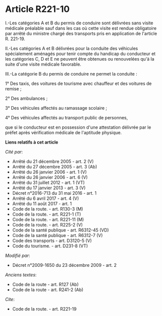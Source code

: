 # Article R221-10

I.-Les catégories A et B du permis de conduire sont délivrées sans visite médicale préalable sauf dans les cas où cette
visite est rendue obligatoire par arrêté du ministre chargé des transports pris en application de l'article R. 221-19. 

II.-Les catégories A et B délivrées pour la conduite des véhicules spécialement aménagés pour tenir compte du handicap du
conducteur et les catégories C, D et E ne peuvent être obtenues ou renouvelées qu'à la suite d'une visite médicale
favorable. 

III.-La catégorie B du permis de conduire ne permet la conduite : 

1° Des taxis, des voitures de tourisme avec chauffeur et des voitures de remise ; 

2° Des ambulances ; 

3° Des véhicules affectés au ramassage scolaire ; 

4° Des véhicules affectés au transport public de personnes, 

que si le conducteur est en possession d'une attestation délivrée par le préfet après vérification médicale de l'aptitude
physique.

**Liens relatifs à cet article**

_Cité par_:

  - Arrêté du 21 décembre 2005 - art. 2 (V)
  - Arrêté du 27 décembre 2005 - art. 3 (Ab)
  - Arrêté du 26 janvier 2006 - art. 1 (V)
  - Arrêté du 26 janvier 2006 - art. 6 (V)
  - Arrêté du 31 juillet 2012 - art. 1 (VT)
  - Arrêté du 17 janvier 2013 - art. 3 (V)
  - Décret n°2016-713 du 31 mai 2016 - art. 1
  - Arrêté du 6 avril 2017 - art. 4 (V)
  - Arrêté du 11 août 2017 - art. 1
  - Code de la route. - art. R130-3 (M)
  - Code de la route. - art. R221-1 (T)
  - Code de la route. - art. R221-11 (M)
  - Code de la route. - art. R225-2 (V)
  - Code de la santé publique - art. R6312-45 (VD)
  - Code de la santé publique - art. R6312-7 (V)
  - Code des transports - art. D3120-5 (V)
  - Code du tourisme. - art. D231-8 (VT)

_Modifié par_:

  - Décret n°2009-1650 du 23 décembre 2009 - art. 2

_Anciens textes_:

  - Code de la route - art. R127 (Ab)
  - Code de la route - art. R241-2 (Ab)

_Cite_:

  - Code de la route. - art. R221-19
